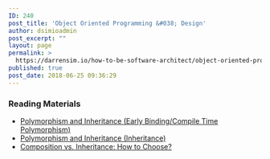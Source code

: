 ```yaml
---
ID: 240
post_title: 'Object Oriented Programming &#038; Design'
author: dsimioadmin
post_excerpt: ""
layout: page
permalink: >
  https://darrensim.io/how-to-be-software-architect/object-oriented-programming-design-oop/
published: true
post_date: 2018-06-25 09:36:29
---
```

<h3>Reading Materials</h3>
<ul>
 	<li><a href="https://www.codeproject.com/Articles/771455/Diving-in-OOP-Day-Polymorphism-and-Inheritance-Ear" target="_blank" rel="noopener">Polymorphism and Inheritance (Early Binding/Compile Time Polymorphism)</a></li>
 	<li><a href="https://www.codeproject.com/Articles/772238/Diving-in-OOP-Day-Polymorphism-and-Inheritance" target="_blank" rel="noopener">Polymorphism and Inheritance (Inheritance)</a></li>
 	<li><a href="https://www.thoughtworks.com/insights/blog/composition-vs-inheritance-how-choose" target="_blank" rel="noopener">Composition vs. Inheritance: How to Choose?</a></li>
</ul>